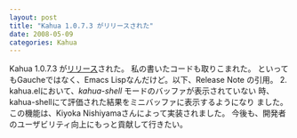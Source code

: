 ```yaml
---
layout: post
title: "Kahua 1.0.7.3 がリリースされた"
date: 2008-05-09
categories: Kahua
---
```

Kahua 1.0.7.3 が[リリース](http://www.kahua.org/show/info/Release%20Note)された。
私の書いたコードも取りこまれた。
といってもGaucheではなく、Emacs Lispなんだけど。以下、Release Note の引用。
 2. kahua.elにおいて、*kahua-shell* モードのバッファが表示されていない
    時、kahua-shellにて評価された結果をミニバッファに表示するようになり
    ました。この機能は、Kiyoka Nishiyamaさんによって実装されました。
今後も、開発者のユーザビリティ向上にもっと貢献して行きたい。
